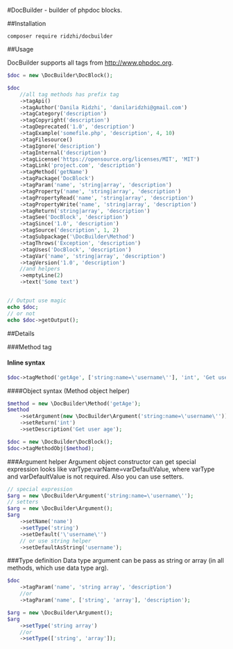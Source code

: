 #DocBuilder - builder of phpdoc blocks.

##Installation
```
composer require ridzhi/docbuilder
```

##Usage

DocBuilder supports all tags from http://www.phpdoc.org.

```php
$doc = new \DocBuilder\DocBlock();

$doc
    //all tag methods has prefix tag
    ->tagApi()
    ->tagAuthor('Danila Ridzhi', 'danilaridzhi@gmail.com')
    ->tagCategory('description')
    ->tagCopyright('description')
    ->tagDeprecated('1.0', 'description')
    ->tagExample('somefile.php', 'description', 4, 10)
    ->tagFilesource()
    ->tagIgnore('description')
    ->tagInternal('description')
    ->tagLicense('https://opensource.org/licenses/MIT', 'MIT')
    ->tagLink('project.com', 'description')
    ->tagMethod('getName')
    ->tagPackage('DocBlock')
    ->tagParam('name', 'string|array', 'description')
    ->tagProperty('name', 'string|array', 'description')
    ->tagPropertyRead('name', 'string|array', 'description')
    ->tagPropertyWrite('name', 'string|array', 'description')
    ->tagReturn('string|array', 'description')
    ->tagSee('DocBlock', 'description')
    ->tagSince('1.0', 'description')
    ->tagSource('description', 1, 2)
    ->tagSubpackage('\DocBuilder\Method')
    ->tagThrows('Exception', 'description')
    ->tagUses('DocBlock', 'description')
    ->tagVar('name', 'string|array', 'description')
    ->tagVersion('1.0', 'description')
    //and helpers
    ->emptyLine(2)
    ->text('Some text')


// Output use magic
echo $doc;
// or not
echo $doc->getOutput();
```

##Details

###Method tag

#### Inline syntax
```php
$doc->tagMethod('getAge', ['string:name=\'username\''], 'int', 'Get user age');
```

####Object syntax (Method object helper)

```php
$method = new \DocBuilder\Method('getAge');
$method
    ->setArgument(new \DocBuilder\Argument('string:name=\'username\''))
    ->setReturn('int')
    ->setDescription('Get user age');

$doc = new \DocBuilder\DocBlock();
$doc->tagMethodObj($method);
```
###Argument helper
Argument object constructor can get special expression looks like varType:varName=varDefaultValue,
where varType and varDefaultValue is not required. Also you can use setters.

```php
// special expression
$arg = new \DocBuilder\Argument('string:name=\'username\'');
// setters
$arg = new \DocBuilder\Argument();
$arg
    ->setName('name')
    ->setType('string')
    ->setDefault('\'username\'')
    // or use string helper
    ->setDefaultAsString('username');
```

###Type definition
Data type argument can be pass as string or array (in all methods, which use data type arg).

```php
$doc
	->tagParam('name', 'string array', 'description')
	//or
	->tagParam('name', ['string', 'array'], 'description');

$arg = new \DocBuilder\Argument();
$arg
	->setType('string array')
	//or
	->setType(['string', 'array']);
``` 
